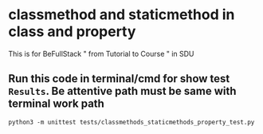 # classmethod and staticmethod in class and property
This is for BeFullStack " from Tutorial to Course "  in SDU

## Run this code in terminal/cmd for show test `Results`. Be attentive path must be same with terminal work path 
`python3 -m unittest tests/classmethods_staticmethods_property_test.py`
